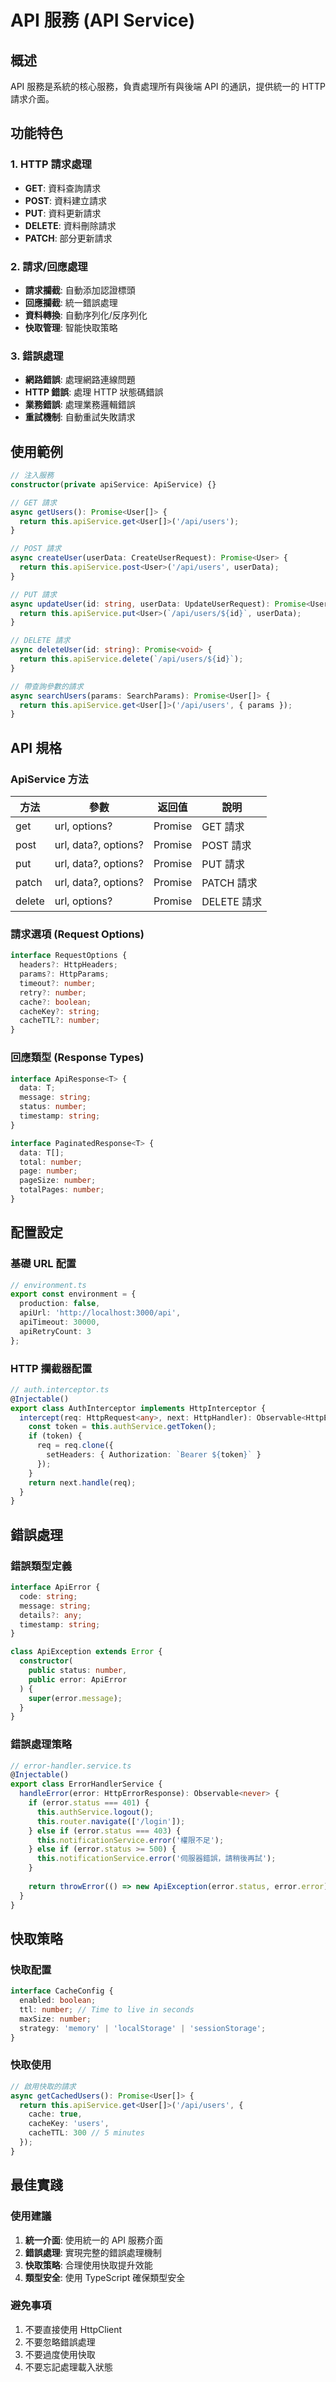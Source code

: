 # API 服務 (API Service)

## 概述

API 服務是系統的核心服務，負責處理所有與後端 API 的通訊，提供統一的 HTTP 請求介面。

## 功能特色

### 1. HTTP 請求處理
- **GET**: 資料查詢請求
- **POST**: 資料建立請求
- **PUT**: 資料更新請求
- **DELETE**: 資料刪除請求
- **PATCH**: 部分更新請求

### 2. 請求/回應處理
- **請求攔截**: 自動添加認證標頭
- **回應攔截**: 統一錯誤處理
- **資料轉換**: 自動序列化/反序列化
- **快取管理**: 智能快取策略

### 3. 錯誤處理
- **網路錯誤**: 處理網路連線問題
- **HTTP 錯誤**: 處理 HTTP 狀態碼錯誤
- **業務錯誤**: 處理業務邏輯錯誤
- **重試機制**: 自動重試失敗請求

## 使用範例

```typescript
// 注入服務
constructor(private apiService: ApiService) {}

// GET 請求
async getUsers(): Promise<User[]> {
  return this.apiService.get<User[]>('/api/users');
}

// POST 請求
async createUser(userData: CreateUserRequest): Promise<User> {
  return this.apiService.post<User>('/api/users', userData);
}

// PUT 請求
async updateUser(id: string, userData: UpdateUserRequest): Promise<User> {
  return this.apiService.put<User>(`/api/users/${id}`, userData);
}

// DELETE 請求
async deleteUser(id: string): Promise<void> {
  return this.apiService.delete(`/api/users/${id}`);
}

// 帶查詢參數的請求
async searchUsers(params: SearchParams): Promise<User[]> {
  return this.apiService.get<User[]>('/api/users', { params });
}
```

## API 規格

### ApiService 方法

| 方法 | 參數 | 返回值 | 說明 |
|------|------|--------|------|
| get | url, options? | Promise<T> | GET 請求 |
| post | url, data?, options? | Promise<T> | POST 請求 |
| put | url, data?, options? | Promise<T> | PUT 請求 |
| patch | url, data?, options? | Promise<T> | PATCH 請求 |
| delete | url, options? | Promise<void> | DELETE 請求 |

### 請求選項 (Request Options)

```typescript
interface RequestOptions {
  headers?: HttpHeaders;
  params?: HttpParams;
  timeout?: number;
  retry?: number;
  cache?: boolean;
  cacheKey?: string;
  cacheTTL?: number;
}
```

### 回應類型 (Response Types)

```typescript
interface ApiResponse<T> {
  data: T;
  message: string;
  status: number;
  timestamp: string;
}

interface PaginatedResponse<T> {
  data: T[];
  total: number;
  page: number;
  pageSize: number;
  totalPages: number;
}
```

## 配置設定

### 基礎 URL 配置
```typescript
// environment.ts
export const environment = {
  production: false,
  apiUrl: 'http://localhost:3000/api',
  apiTimeout: 30000,
  apiRetryCount: 3
};
```

### HTTP 攔截器配置
```typescript
// auth.interceptor.ts
@Injectable()
export class AuthInterceptor implements HttpInterceptor {
  intercept(req: HttpRequest<any>, next: HttpHandler): Observable<HttpEvent<any>> {
    const token = this.authService.getToken();
    if (token) {
      req = req.clone({
        setHeaders: { Authorization: `Bearer ${token}` }
      });
    }
    return next.handle(req);
  }
}
```

## 錯誤處理

### 錯誤類型定義
```typescript
interface ApiError {
  code: string;
  message: string;
  details?: any;
  timestamp: string;
}

class ApiException extends Error {
  constructor(
    public status: number,
    public error: ApiError
  ) {
    super(error.message);
  }
}
```

### 錯誤處理策略
```typescript
// error-handler.service.ts
@Injectable()
export class ErrorHandlerService {
  handleError(error: HttpErrorResponse): Observable<never> {
    if (error.status === 401) {
      this.authService.logout();
      this.router.navigate(['/login']);
    } else if (error.status === 403) {
      this.notificationService.error('權限不足');
    } else if (error.status >= 500) {
      this.notificationService.error('伺服器錯誤，請稍後再試');
    }
    
    return throwError(() => new ApiException(error.status, error.error));
  }
}
```

## 快取策略

### 快取配置
```typescript
interface CacheConfig {
  enabled: boolean;
  ttl: number; // Time to live in seconds
  maxSize: number;
  strategy: 'memory' | 'localStorage' | 'sessionStorage';
}
```

### 快取使用
```typescript
// 啟用快取的請求
async getCachedUsers(): Promise<User[]> {
  return this.apiService.get<User[]>('/api/users', {
    cache: true,
    cacheKey: 'users',
    cacheTTL: 300 // 5 minutes
  });
}
```

## 最佳實踐

### 使用建議
1. **統一介面**: 使用統一的 API 服務介面
2. **錯誤處理**: 實現完整的錯誤處理機制
3. **快取策略**: 合理使用快取提升效能
4. **類型安全**: 使用 TypeScript 確保類型安全

### 避免事項
1. 不要直接使用 HttpClient
2. 不要忽略錯誤處理
3. 不要過度使用快取
4. 不要忘記處理載入狀態
